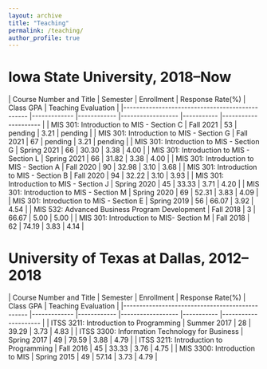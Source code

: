 ```yaml
---
layout: archive
title: "Teaching"
permalink: /teaching/
author_profile: true
---
```


<!-- {% include base_path %}

{% for post in site.teaching reversed %}
  {% include archive-single.html %}
{% endfor %} -->

# Iowa State University, 2018–Now

| Course Number and Title | Semester | Enrollment | Response Rate(%) | Class GPA | Teaching Evaluation |
|------------------------------------------------ |------------- |------------ |------------------ |-----------
|--------------------- |
| MIS 301: Introduction to MIS - Section C | Fall 2021 | 53 | pending | 3.21 | pending |
| MIS 301: Introduction to MIS - Section G | Fall 2021 | 67 | pending | 3.21 | pending |
| MIS 301: Introduction to MIS - Section G | Spring 2021 | 66 | 30.30 | 3.38 | 4.00 |
| MIS 301: Introduction to MIS - Section L | Spring 2021 | 66 | 31.82 | 3.38 | 4.00 |
| MIS 301: Introduction to MIS - Section A | Fall 2020 | 90 | 32.98 | 3.10 | 3.68 |
| MIS 301: Introduction to MIS - Section B | Fall 2020 | 94 | 32.22 | 3.10 | 3.93 |
| MIS 301: Introduction to MIS - Section J | Spring 2020 | 45 | 33.33 | 3.71 | 4.20 |
| MIS 301: Introduction to MIS - Section M | Spring 2020 | 69 | 52.31 | 3.83 | 4.09 |
| MIS 301: Introduction to MIS - Section E | Spring 2019 | 56 | 66.07 | 3.92 | 4.54 |
| MIS 532: Advanced Business Program Development | Fall 2018 | 3 | 66.67 | 5.00 | 5.00 |
| MIS 301: Introduction to MIS- Section M | Fall 2018 | 62 | 74.19 | 3.83 | 4.14 |

# University of Texas at Dallas, 2012–2018

| Course Number and Title | Semester | Enrollment | Response Rate(%) | Class GPA | Teaching Evaluation |
|------------------------------------------------ |------------- |------------ |------------------ |-----------
|--------------------- |
| ITSS 3211: Introduction to Programming | Summer 2017 | 28 | 39.29 | 3.73 | 4.83 |
| ITSS 3300: Information Technology for Business | Spring 2017 | 49 | 79.59 | 3.88 | 4.79 |
| ITSS 3211: Introduction to Programming | Fall 2016 | 45 | 33.33 | 3.76 | 4.75 |
| MIS 3300: Introduction to MIS | Spring 2015 | 49 | 57.14 | 3.73 | 4.79 |